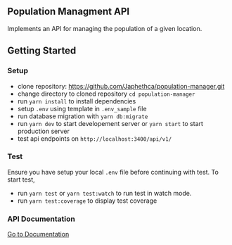 ## Population Managment API
Implements an API for managing the population of a given location.

## Getting Started

### Setup
- clone repository: https://github.com/Japhethca/population-manager.git
- change directory to cloned repository `cd population-manager`
- run `yarn install` to install dependencies
- setup `.env` using template in `.env_sample` file
- run database migration with `yarn db:migrate`
- run `yarn dev` to start developement server or `yarn start` to start production server
- test api endpoints on `http://localhost:3400/api/v1/`

### Test
Ensure you have setup your local `.env` file before continuing with test.
To start test,
- run `yarn test` or `yarn test:watch` to run test in watch mode.
- run `yarn test:coverage` to display test coverage


### API Documentation
[Go to Documentation](https://documenter.getpostman.com/view/2668539/S1EQUyA4)
